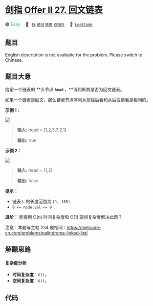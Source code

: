 # [剑指 Offer II 27. 回文链表](https://leetcode.cn/problems/aMhZSa)

🟢 <font color=#15bd66>Easy</font>&emsp; 🔖&ensp; [`栈`](/tag/stack.md) [`递归`](/tag/recursion.md) [`链表`](/tag/linked-list.md) [`双指针`](/tag/two-pointers.md)&emsp; 🔗&ensp;[`LeetCode`](https://leetcode.cn/problems/aMhZSa)

## 题目

English description is not available for the problem. Please switch to
Chinese.


## 题目大意

给定一个链表的 **头节点  **`head`**  ，**请判断其是否为回文链表。

如果一个链表是回文，那么链表节点序列从前往后看和从后往前看是相同的。



**示例 1：**

**![](https://pic.leetcode-cn.com/1626421737-LjXceN-image.png)**

> 
> 
> 
> 
> 
> **输入:** head = [1,2,3,3,2,1]
> 
> **输出:** true

**示例 2：**

**![](https://pic.leetcode-cn.com/1626422231-wgvnWh-image.png)**

> 
> 
> 
> 
> 
> **输入:** head = [1,2]
> 
> **输出:** false
> 
> 



**提示：**

  * 链表 L 的长度范围为 `[1, 105]`
  * `0 <= node.val <= 9`



**进阶：** 能否用 O(n) 时间复杂度和 O(1) 空间复杂度解决此题？



注意：本题与主站 234 题相同：<https://leetcode-cn.com/problems/palindrome-linked-list/>


## 解题思路

#### 复杂度分析

- **时间复杂度**：`O()`，
- **空间复杂度**：`O()`，

## 代码

```javascript

```